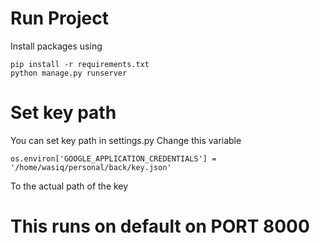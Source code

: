 # Run Project
Install packages using
```
pip install -r requirements.txt
python manage.py runserver
```

# Set key path
You can set key path in settings.py
Change this variable
```
os.environ['GOOGLE_APPLICATION_CREDENTIALS'] = '/home/wasiq/personal/back/key.json'
```
To the actual path of the key


# This runs on default on PORT 8000

